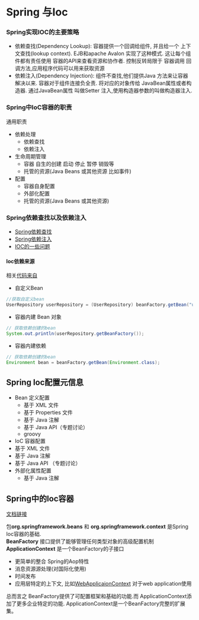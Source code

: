 # **Spring 与Ioc**

### **Spring实现IOC的主要策略**
* 依赖查找(Dependency Lookup): 容器提供一个回调给组件, 并且给一个 上下文查找(lookup context). EJB和apache Avalon 实现了这种模式. 这让每个组件都有责任使用 容器的API来查看资源和协作者. 控制反转局限于 容器调用 回调方法,应用程序代码可以用来获取资源
* 依赖注入(Dependency Injection): 组件不查找,他们提供Java 方法来让容器解决以来. 容器对于组件连接负全责. 将对应的对象传给 JavaBean属性或者构造器. 通过JavaBean属性 叫做Setter 注入,使用构造器参数的叫做构造器注入.
### **Spring中IoC容器的职责**
通用职责
* 依赖处理
  * 依赖查找
  * 依赖注入
* 生命周期管理
  * 容器 自生的创建 启动 停止 暂停 销毁等
  * 托管的资源(Java Beans 或其他资源 比如事件)
* 配置
	* 容器自身配置
	* 外部化配置
	* 托管的资源(Java Beans 或其他资源)
  
### **Spring依赖查找以及依赖注入**
* [Spring依赖查找](springioc/SpringDL.md)  
* [Spring依赖注入](springioc/SpringDI.md)
* [IOC的一些问题](springioc/SpringIOCQuestions.md)
#### **Ioc依赖来源**
相关[代码来自]([/ioc-container-overview](https://github.com/FantasybabyChange/thinking-in-spring/blob/main/learn-ioc/ioc-container-overview/src/main/java/com/fantasybaby/spring/ioc/overview/SpringIocDiView.java))
* 自定义Bean
```java
//获取自定义bean
UserRepository userRepository = (UserRepository) beanFactory.getBean("userRepository");
```
* 容器内建 Bean 对象
```java
// 获取依赖创建的bean
System.out.println(userRepository.getBeanFactory());
```
* 容器内建依赖
```java
// 获取依赖创建的bean
Environment bean = beanFactory.getBean(Environment.class);
```

## **Spring Ioc配置元信息**
* Bean 定义配置
  * 基于 XML 文件
  * 基于 Properties 文件
  * 基于 Java 注解
  * 基于 Java API（专题讨论）
  * groovy
* IoC 容器配置
*   基于 XML 文件
*   基于 Java 注解
*   基于 Java API （专题讨论）
* 外部化属性配置
  * 基于 Java 注解

## **Spring中的Ioc容器**
[文档链接](https://docs.spring.io/spring-framework/docs/current/reference/html/core.html#beans-introduction)

包**org.springframework.beans** 和 **org.springframework.context** 是Spring Ioc容器的基础.  
**BeanFactory** 接口提供了能够管理任何类型对象的高级配置机制  
**ApplicationContext** 是一个BeanFactory的子接口
  * 更简单的整合 Spring的Aop特性
  * 消息资源源处理(对国际化使用)
  * 时间发布
  * 应用层特定的上下文, 比如[WebApplicaionContext](https://github.com/spring-projects/spring-framework/blob/main/spring-web/src/main/java/org/springframework/web/context/WebApplicationContext.java) 对于web application使用  
  
总而言之 BeanFactory提供了可配置框架和基础的功能.而 ApplicationContext添加了更多企业特定的功能. ApplicationContext是一个BeanFactory完整的扩展集。  
